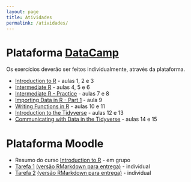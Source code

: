 ```yaml
---
layout: page
title: Atividades
permalink: /atividades/
---
```



# Plataforma [DataCamp](https://www.datacamp.com)

Os exercícios deverão ser feitos individualmente, através da plataforma. 

* [Introduction to R](https://www.datacamp.com/courses/free-introduction-to-r) - aulas 1, 2 e 3
* [Intermediate R](https://www.datacamp.com/courses/intermediate-r) - aulas 4, 5 e 6
* [Intermediate R - Practice](https://www.datacamp.com/courses/intermediate-r-practice) - aulas 7 e 8
* [Importing Data in R - Part 1](https://www.datacamp.com/courses/importing-data-in-r-part-1) - aula 9
* [Writing Functions in R](https://www.datacamp.com/courses/writing-functions-in-r) - aulas 10 e 11
* [Introduction to the Tidyverse](https://www.datacamp.com/courses/introduction-to-the-tidyverse) - aulas 12 e 13
* [Communicating with Data in the Tidyverse](https://www.datacamp.com/courses/communicating-with-data-in-the-tidyverse) - aulas 14 e 15

# Plataforma Moodle

* Resumo do curso [Introduction to R](https://www.datacamp.com/courses/free-introduction-to-r) - em grupo
* [Tarefa 1](Tarefa01/Tarefa01.html) [(versão RMarkdown para entrega)](Tarefa01/Tarefa01.Rmd.zip) - individual
* [Tarefa 2](Tarefa02/Tarefa02.html) [(versão RMarkdown para entrega)](Tarefa02/Tarefa02.Rmd.zip) - individual
